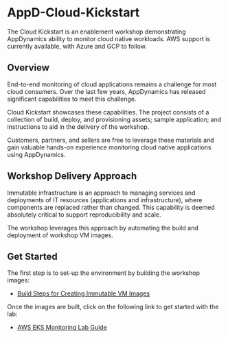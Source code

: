 # AppD-Cloud-Kickstart

The Cloud Kickstart is an enablement workshop demonstrating AppDynamics ability to monitor cloud native workloads. AWS support is currently available, with Azure and GCP to follow.

## Overview

End-to-end monitoring of cloud applications remains a challenge for most cloud consumers. Over the last few years, AppDynamics has released significant capabilities to meet this challenge.

Cloud Kickstart showcases these capabilities. The project consists of a collection of build, deploy, and provisioning assets; sample application; and instructions to aid in the delivery of the workshop.

Customers, partners, and sellers are free to leverage these materials and gain valuable hands-on experience monitoring cloud native applications using AppDynamics.

## Workshop Delivery Approach

Immutable infrastructure is an approach to managing services and deployments of IT resources (applications and infrastructure), where components are replaced rather than changed. This capability is deemed absolutely critical to support reproducibility and scale.

The workshop leverages this approach by automating the build and deployment of workshop VM images.

## Get Started

The first step is to set-up the environment by building the workshop images:

-	[Build Steps for Creating Immutable VM Images](BUILD_STEPS_FOR_CREATING_IMMUTABLE_VM_IMAGES.md)

Once the images are built, click on the following link to get started with the lab:

-	[AWS EKS Monitoring Lab Guide](workshops/aws/eks-monitoring-lab/aws-eks-monitoring.md)
